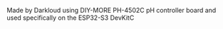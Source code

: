 Made by Darkloud using DIY-MORE PH-4502C pH controller board and used specifically
on the ESP32-S3 DevKitC
